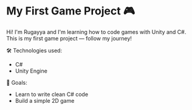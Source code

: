# My First Game Project 🎮

Hi! I'm Rugayya and I'm learning how to code games with Unity and C#.  
This is my first game project — follow my journey!

🛠 Technologies used:
- C#
- Unity Engine

📌 Goals:
- Learn to write clean C# code
- Build a simple 2D game
